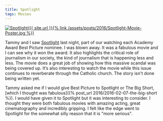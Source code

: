 ```yaml
---
title: Spotlight
tags: Movies
---
```


[![Spotlight]({{ site.url }}{% link /assets/posts/2016/Spotlight-Movie-Poster.jpg %})][spotlight]

Tammy and I saw [Spotlight][] last night, part of our watching each Academy Award Best Picture nominee. I was blown away. It was a fabulous movie and I can see why it won the award. It also highlights the critical role of journalism in our society, the kind of journalism that is happening less and less. The movie does a great job of showing how this massive scandal was being covered up. It’s also interesting to watch the movie while this issue continues to reverberate through the Catholic church. The story isn't done being written yet.

Tammy asked me if I would give Best Picture to Spotlight or The Big Short, [which I thought was fabulous]({% post_url 2016/2016-02-07-the-big-short %}). I would have given it to Spotlight but it was interesting to consider. I thought they were both fabulous movies with amazing acting, great cinematography and incredibly gripping. I felt like the edge went to Spotlight for the somewhat silly reason that it is "more serious".

[spotlight]: http://www.imdb.com/title/tt1895587/